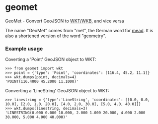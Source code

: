 geomet
======

GeoMet - Convert GeoJSON to [WKT/WKB](http://en.wikipedia.org/wiki/Well-known_text), and vice versa

The name "GeoMet" comes from "met", the German word for [mead](http://en.wikipedia.org/wiki/Mead).
It is also a shortened version of the word "geometry".

### Example usage ###

Coverting a 'Point' GeoJSON object to WKT:

    >>> from geomet import wkt
    >>> point = {'type': 'Point', 'coordinates': [116.4, 45.2, 11.1]}
    >>> wkt.dumps(point, decimals=4)
    'POINT(116.4000 45.2000 11.1000)'

Converting a 'LineString' GeoJSON object to WKT:

    >>> linestring = {'type':'LineString', 'coordinates': [[0.0, 0.0, 10.0], [2.0, 1.0, 20.0], [4.0, 2.0, 30.0], [5.0, 4.0, 40.0]]}
    >>> wkt.dumps(linestring, decimals=3)
    'LINESTRING(0.000 0.000 10.000, 2.000 1.000 20.000, 4.000 2.000 30.000, 5.000 4.000 40.000)'
